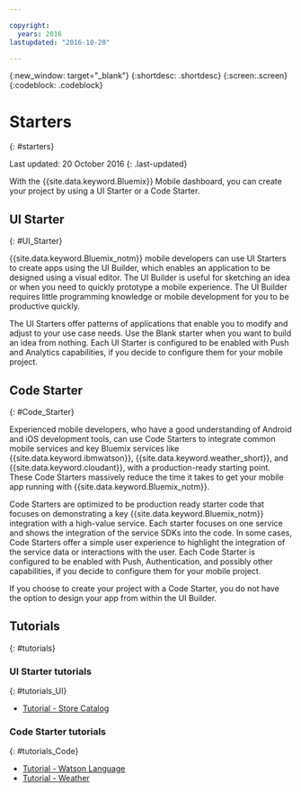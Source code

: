 ```yaml
---

copyright:
  years: 2016
lastupdated: "2016-10-20"

---
```

{:new_window: target="_blank"}
{:shortdesc: .shortdesc}
{:screen:.screen}
{:codeblock: .codeblock}

# Starters
{: #starters}

Last updated: 20 October 2016
{: .last-updated}

With the {{site.data.keyword.Bluemix}} Mobile dashboard, you can create your project by using a UI Starter or a Code Starter.

## UI Starter
{: #UI_Starter}


{{site.data.keyword.Bluemix_notm}} mobile developers can use UI Starters to create apps using the UI Builder, which enables an application to be designed using a visual editor. <!--The UI Builder assists you when you have an idea to prototype quickly.--> The UI Builder is useful for sketching an idea or when you need to quickly prototype a mobile experience. The UI Builder requires little programming knowledge or mobile development for you to be productive quickly.  <!-- The UI Starters give you patterns of applications that enable you to modify and adjust to your use case needs. If you want to start from scratch and build an idea up from nothing use the Empty starter. Each UI starter is configured to be enabled with Push and Analytics capabilities if you decide to configure this for you Mobile Project.*App views can be bound to data with little programming knowledge, which enables apps to be started and native source code to be generated quickly.* -->

The UI Starters offer patterns of applications that enable you to modify and adjust to your use case needs. Use the Blank starter when you want to build an idea from nothing. Each UI Starter is configured to be enabled with Push and Analytics capabilities, if you decide to configure them for your mobile project.

<!-- If you choose to create your project with a UI Starter, you have the option to design your app from within the UI Builder.-->


## Code Starter
{: #Code_Starter}

Experienced mobile developers, who have a good understanding of Android and iOS development tools, can use Code Starters to integrate common mobile services and key Bluemix services like {{site.data.keyword.ibmwatson}}, {{site.data.keyword.weather_short}}, and {{site.data.keyword.cloudant}}, with a production-ready starting point. These Code Starters massively reduce the time it takes to get your mobile app running with {{site.data.keyword.Bluemix_notm}}.

Code Starters are optimized to be production ready starter code that focuses on demonstrating a key {{site.data.keyword.Bluemix_notm}} integration with a high-value service. Each starter focuses on one service and shows the integration of the service SDKs into the code. In some cases, Code Starters offer a simple user experience to highlight the integration of the service data or interactions with the user. Each Code Starter is configured to be enabled with Push, Authentication, and possibly other capabilities, if you decide to configure them for your mobile project.

If you choose to create your project with a Code Starter, you do not have the option to design your app from within the UI Builder.


## Tutorials
{: #tutorials}

### UI Starter tutorials
{: #tutorials_UI}

* [Tutorial - Store Catalog](tutorial_store_catalog.html)

### Code Starter tutorials
{: #tutorials_Code}

* [Tutorial - Watson Language](tutorial_watson_language.html)
* [Tutorial - Weather](tutorial_weather.html)

